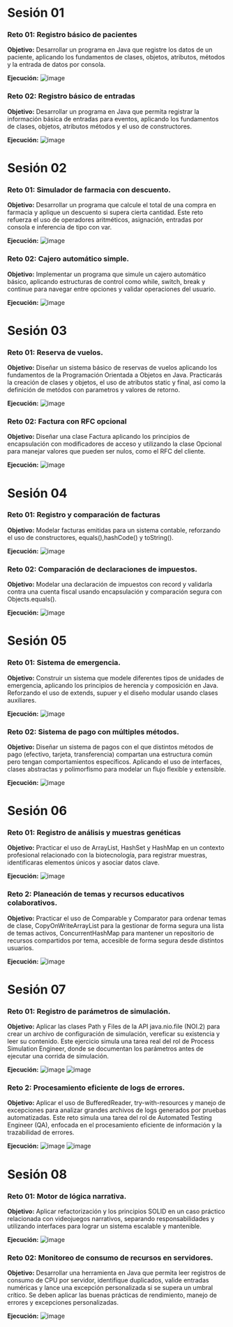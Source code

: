 # Sesión 01
### Reto 01: Registro básico de pacientes
**Objetivo:** Desarrollar un programa en Java que registre los datos de un paciente, aplicando los fundamentos de clases, objetos, atributos, métodos y la entrada de datos por consola.

**Ejecución:**
![image](https://github.com/user-attachments/assets/317f878a-aa10-42ac-8234-9c286fe3235b)

### Reto 02: Registro básico de entradas
**Objetivo:** Desarrollar un programa en Java que permita registrar la información básica de entradas para eventos, aplicando los fundamentos de clases, objetos, atributos métodos y el uso de constructores. 

**Ejecución:**
![image](https://github.com/user-attachments/assets/25c64026-d141-48c2-9ce2-8715d6ca4e1d)

# Sesión 02
### Reto 01: Simulador de farmacia con descuento.
**Objetivo:** Desarrollar un programa que calcule el total de una compra en farmacia y aplique un descuento si supera cierta cantidad. Este reto refuerza el uso de operadores aritméticos, asignación, entradas por consola e inferencia de tipo con var.

**Ejecución:**
![image](https://github.com/user-attachments/assets/0d110b1b-2e3c-4758-9ce1-e77d2f56bbbd)
### Reto 02: Cajero automático simple.
**Objetivo:** Implementar un programa que simule un cajero automático básico, aplicando estructuras de control como while, switch, break y continue para navegar entre opciones y validar operaciones del usuario.

**Ejecución:**
![image](https://github.com/user-attachments/assets/f5cc8f8e-6da9-4184-9cbe-9ff5bb1b38dd)

# Sesión 03
### Reto 01: Reserva de vuelos.
**Objetivo:** Diseñar un sistema básico de reservas de vuelos aplicando los fundamentos de la Programación Orientada a Objetos en Java. Practicarás la creación de clases y objetos, el uso de atributos static y final, así como la definición de metódos con parametros y valores de retorno. 

**Ejecución:**
![image](https://github.com/user-attachments/assets/fb41fd3e-ed1e-45aa-acdc-48e556c535ed)

### Reto 02: Factura con RFC opcional
**Objetivo:** Diseñar una clase Factura aplicando los principios de encapsulación con modificadores de acceso y utilizando la clase Opcional para manejar valores que pueden ser nulos, como el RFC del cliente.

**Ejecución:**
![image](https://github.com/user-attachments/assets/17344476-85e2-4f52-a996-3307dfeca749)

# Sesión 04
### Reto 01: Registro y comparación de facturas
**Objetivo:** Modelar facturas emitidas para un sistema contable, reforzando el uso de constructores, equals(),hashCode() y toString().

**Ejecución:**
![image](https://github.com/user-attachments/assets/5a2e6ba3-231b-4a5c-a08f-fee3929acd89)

### Reto 02: Comparación de declaraciones de impuestos.
**Objetivo:** Modelar una declaración de impuestos con record y validarla contra una cuenta fiscal usando encapsulación y comparación segura con Objects.equals().

**Ejecución:**
![image](https://github.com/user-attachments/assets/ca64dd8c-a83a-4835-97aa-0c91e1bca9c7)

# Sesión 05
### Reto 01: Sistema de emergencia.
**Objetivo:** Construir un sistema que modele diferentes tipos de unidades de emergencia, aplicando los principios de herencia y composición en Java. Reforzando el uso de extends, supuer y el diseño modular usando clases auxiliares. 

**Ejecución:**
![image](https://github.com/user-attachments/assets/9af57e3a-7959-4df6-b572-0ced08d8c4f7)

### Reto 02: Sistema de pago con múltiples métodos.
**Objetivo:** Diseñar un sistema de pagos con el que distintos métodos de pago (efectivo, tarjeta, transferencia) compartan una estructura común pero tengan comportamientos específicos. Aplicando el uso de interfaces, clases abstractas y polimorfismo para modelar un flujo flexible y extensible.

**Ejecución:**
![image](https://github.com/user-attachments/assets/84437576-bd04-41be-8e4d-da3765dc654b)

# Sesión 06
### Reto 01: Registro de análisis y muestras genéticas
**Objetivo:** Practicar el uso de ArrayList, HashSet y HashMap en un contexto profesional relacionado con la biotecnología, para registrar muestras, identificaras elementos únicos y asociar datos clave. 

**Ejecución:**
![image](https://github.com/user-attachments/assets/f4b27db2-9fa6-45c5-a538-9619631dc4dd)

### Reto 2: Planeación de temas y recursos educativos colaborativos.
**Objetivo:** Practicar el uso de Comparable y Comparator para ordenar temas de clase, CopyOnWriteArrayList para la gestionar de forma segura una lista de temas activos, ConcurrentHashMap para mantener un repositorio de recursos compartidos por tema, accesible de forma segura desde distintos usuarios. 

**Ejecución:**
![image](https://github.com/user-attachments/assets/30b02e44-5d18-43c4-90c0-8588d2ac8148)

# Sesión 07
### Reto 01: Registro de parámetros de simulación.
**Objetivo:** Aplicar las clases Path y Files de la API java.nio.file (NOI.2) para crear un archivo de configuración de simulación, vereficar su existencia y leer su contenido. Este ejercicio simula una tarea real del rol de Process Simulation Engineer, donde se documentan los parámetros antes de ejecutar una corrida de simulación. 

**Ejecución:**
 ![image](https://github.com/user-attachments/assets/1c24e155-fc84-458e-8be5-50a9952ff999)
 ![image](https://github.com/user-attachments/assets/512e1077-62b3-4ba8-a5ee-f0dd96084482)

### Reto 2: Procesamiento eficiente de logs de errores.
**Objetivo:** Aplicar el uso de BufferedReader, try-with-resources y manejo de excepciones para analizar grandes archivos de logs generados por pruebas automatizadas. Este reto simula una tarea del rol de Automated Testing Engineer (QA), enfocada en el procesamiento eficiente de información y la trazabilidad de errores.

**Ejecución:**
![image](https://github.com/user-attachments/assets/9a496cc5-8591-4cb6-950c-684f7157ac2e)
![image](https://github.com/user-attachments/assets/6cf9ffcd-273b-4026-8dbf-68e34fc4a08a)


# Sesión 08
### Reto 01: Motor de lógica narrativa.
**Objetivo:** Aplicar refactorización y los principios SOLID en un caso práctico relacionada con videojuegos narrativos, separando responsabilidades y utilizando interfaces para lograr un sistema escalable y mantenible. 

**Ejecución:**
![image](https://github.com/user-attachments/assets/26b62fed-bfe9-4572-bee6-d973892f7f59)

### Reto 02: Monitoreo de consumo de recursos en servidores.
**Objetivo:**  Desarrollar una herramienta en Java que permita leer registros de consumo de CPU por servidor, identifique duplicados, valide entradas numéricas y lance una excepción personalizada si se supera un umbral crítico. Se deben aplicar las buenas prácticas de rendimiento, manejo de errores y excepciones personalizadas.

**Ejecución:**
![image](https://github.com/user-attachments/assets/31ed7816-69c7-4098-baeb-4e33184ca3d7)






